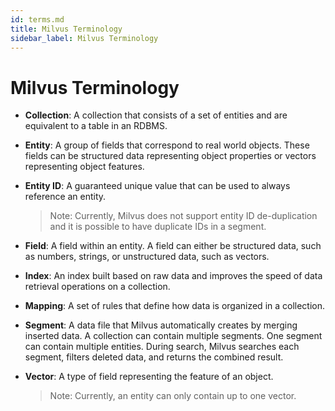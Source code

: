 ```yaml
---
id: terms.md
title: Milvus Terminology
sidebar_label: Milvus Terminology
---
```


# Milvus Terminology

- **Collection**: A collection that consists of a set of entities and are equivalent to a table in an RDBMS.

- **Entity**: A group of fields that correspond to real world objects. These fields can be structured data representing object properties or vectors representing object features.

- **Entity ID**: A guaranteed unique value that can be used to always reference an entity.
  > Note: Currently, Milvus does not support entity ID de-duplication and it is possible to have duplicate IDs in a segment.

- **Field**: A field within an entity. A field can either be structured data, such as numbers, strings, or unstructured data, such as vectors.

- **Index**: An index built based on raw data and improves the speed of data retrieval operations on a collection.

- **Mapping**: A set of rules that define how data is organized in a collection.

- **Segment**: A data file that Milvus automatically creates by merging inserted data. A collection can contain multiple segments. One segment can contain multiple entities. During search, Milvus searches each segment, filters deleted data, and returns the combined result.

- **Vector**: A type of field representing the feature of an object.
  > Note: Currently, an entity can only contain up to one vector.
